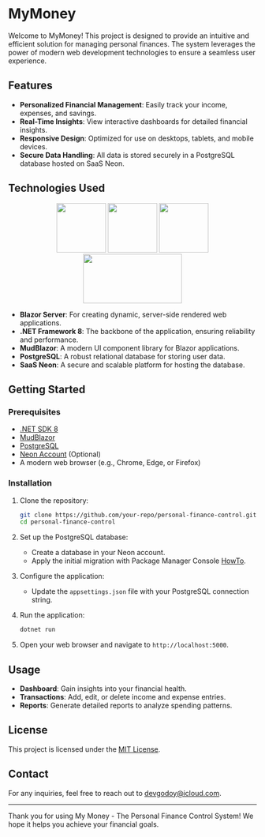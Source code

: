 # MyMoney

Welcome to MyMoney! This project is designed to provide an intuitive and efficient solution for managing personal finances. The system leverages the power of modern web development technologies to ensure a seamless user experience.

## Features

- **Personalized Financial Management**: Easily track your income, expenses, and savings.
- **Real-Time Insights**: View interactive dashboards for detailed financial insights.
- **Responsive Design**: Optimized for use on desktops, tablets, and mobile devices.
- **Secure Data Handling**: All data is stored securely in a PostgreSQL database hosted on SaaS Neon.

## Technologies Used
<p align="center">
<img src="https://cdn.intuji.com/2022/06/2048px-.net_logo.png" width=100px height=100px>
<img src="https://upload.wikimedia.org/wikipedia/commons/thumb/d/d0/Blazor.png/800px-Blazor.png" width=100px height=100px>
<img src="https://mudblazor.com/_content/MudBlazor.Docs/images/logo.png" width=100px height=100px>
<img src="https://www.bigdatawire.com/wp-content/uploads/2024/04/thumbnail_Neon-Logo-300x163.jpg" width=200px height=100px>
</p>

- **Blazor Server**: For creating dynamic, server-side rendered web applications.
- **.NET Framework 8**: The backbone of the application, ensuring reliability and performance.
- **MudBlazor**: A modern UI component library for Blazor applications.
- **PostgreSQL**: A robust relational database for storing user data.
- **SaaS Neon**: A secure and scalable platform for hosting the database.

## Getting Started

### Prerequisites

- [.NET SDK 8](https://dotnet.microsoft.com/download)
- [MudBlazor](https://mudblazor.com/getting-started/installation#online-playground)
- [PostgreSQL](https://www.postgresql.org/)
- [Neon Account](https://neon.tech/) (Optional)
- A modern web browser (e.g., Chrome, Edge, or Firefox)

### Installation

1. Clone the repository:

   ```bash
   git clone https://github.com/your-repo/personal-finance-control.git
   cd personal-finance-control
   ```

2. Set up the PostgreSQL database:

   - Create a database in your Neon account.
   - Apply the initial migration with Package Manager Console [HowTo](https://learn.microsoft.com/pt-br/ef/core/managing-schemas/migrations/managing?tabs=vs#add-a-migration).

3. Configure the application:

   - Update the `appsettings.json` file with your PostgreSQL connection string.

4. Run the application:

   ```bash
   dotnet run
   ```

5. Open your web browser and navigate to `http://localhost:5000`.

## Usage

- **Dashboard**: Gain insights into your financial health.
- **Transactions**: Add, edit, or delete income and expense entries.
- **Reports**: Generate detailed reports to analyze spending patterns.


## License

This project is licensed under the [MIT License](LICENSE).

## Contact

For any inquiries, feel free to reach out to [devgodoy@icloud.com](mailto:devgodoy@icloud.com).

---

Thank you for using My Money - The Personal Finance Control System! We hope it helps you achieve your financial goals.
